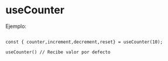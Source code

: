 # useCounter

Ejemplo:

```

const { counter,increment,decrement,reset} = useCounter(10);

useCounter() // Recibe valor por defecto

```

